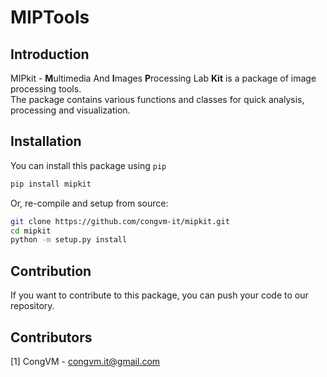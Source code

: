 # MIPTools


## Introduction

MIPkit - **M**ultimedia And **I**mages **P**rocessing Lab **Kit** is a package of image processing tools.\
The package contains various functions and classes for quick analysis, processing and visualization.

## Installation

You can install this package using `pip`

```sh
pip install mipkit
```

Or, re-compile and setup from source:

```sh
git clone https://github.com/congvm-it/mipkit.git
cd mipkit
python -m setup.py install
```

## Contribution

If you want to contribute to this package, you can push your code to our repository.

## Contributors

[1] CongVM - congvm.it@gmail.com